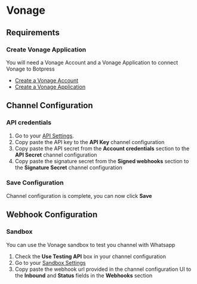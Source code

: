 # Vonage

## Requirements

### Create Vonage Application

You will need a Vonage Account and a Vonage Application to connect Vonage to Botpress

- [Create a Vonage Account](https://dashboard.nexmo.com/sign-up)
- [Create a Vonage Application](https://dashboard.nexmo.com/applications/new)

## Channel Configuration

### API credentials

1. Go to your [API Settings](https://dashboard.nexmo.com/settings).
1. Copy paste the API key to the **API Key** channel configuration
1. Copy paste the API secret from the **Account credentials** section to the **API Secret** channel configuration
1. Copy paste the signature secret from the **Signed webhooks** section to the **Signature Secret** channel configuration

### Save Configuration

Channel configuration is complete, you can now click **Save**

## Webhook Configuration

### Sandbox

You can use the Vonage sandbox to test you channel with Whatsapp

1. Check the **Use Testing API** box in your channel configuration
1. Go to your [Sandbox Settings](https://dashboard.nexmo.com/messages/sandbox)
1. Copy paste the webhook url provided in the channel configuration UI to the **Inbound** and **Status** fields in the **Webhooks** section
